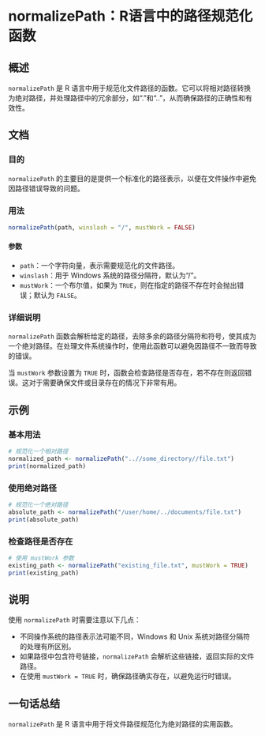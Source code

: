 <!--
Meta Description: # normalizePath：R语言中的路径规范化函数 ## 概述 `normalizePath` 是 R 语言中用于规范化文件路径的函数。它可以将相对路径转换为绝对路径，并处理路径中的冗余部分，如“.”和“..”，从而确保路径的正确性和有效性。 ## 文档 ### 目的 `normalizePa...
Meta Keywords: normalizepath, mustwork, true, txt, print
-->

# normalizePath：R语言中的路径规范化函数

## 概述
`normalizePath` 是 R 语言中用于规范化文件路径的函数。它可以将相对路径转换为绝对路径，并处理路径中的冗余部分，如“.”和“..”，从而确保路径的正确性和有效性。

## 文档
### 目的
`normalizePath` 的主要目的是提供一个标准化的路径表示，以便在文件操作中避免因路径错误导致的问题。

### 用法
```R
normalizePath(path, winslash = "/", mustWork = FALSE)
```

#### 参数
- `path`：一个字符向量，表示需要规范化的文件路径。
- `winslash`：用于 Windows 系统的路径分隔符，默认为“/”。
- `mustWork`：一个布尔值，如果为 `TRUE`，则在指定的路径不存在时会抛出错误；默认为 `FALSE`。

### 详细说明
`normalizePath` 函数会解析给定的路径，去除多余的路径分隔符和符号，使其成为一个绝对路径。在处理文件系统操作时，使用此函数可以避免因路径不一致而导致的错误。

当 `mustWork` 参数设置为 `TRUE` 时，函数会检查路径是否存在，若不存在则返回错误。这对于需要确保文件或目录存在的情况下非常有用。

## 示例
### 基本用法
```R
# 规范化一个相对路径
normalized_path <- normalizePath("..//some_directory//file.txt")
print(normalized_path)
```

### 使用绝对路径
```R
# 规范化一个绝对路径
absolute_path <- normalizePath("/user/home/../documents/file.txt")
print(absolute_path)
```

### 检查路径是否存在
```R
# 使用 mustWork 参数
existing_path <- normalizePath("existing_file.txt", mustWork = TRUE)
print(existing_path)
```

## 说明
使用 `normalizePath` 时需要注意以下几点：
- 不同操作系统的路径表示法可能不同，Windows 和 Unix 系统对路径分隔符的处理有所区别。
- 如果路径中包含符号链接，`normalizePath` 会解析这些链接，返回实际的文件路径。
- 在使用 `mustWork = TRUE` 时，确保路径确实存在，以避免运行时错误。

## 一句话总结
`normalizePath` 是 R 语言中用于将文件路径规范化为绝对路径的实用函数。